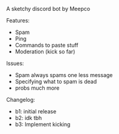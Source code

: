 A sketchy discord bot by Meepco



Features:

- Spam
- Ping
- Commands to paste stuff
- Moderation (kick so far)



Issues:

- Spam always spams one less message
- Specifying what to spam is dead
- probs much more 



Changelog:

- b1: initial release
- b2: idk tbh
- b3: Implement kicking